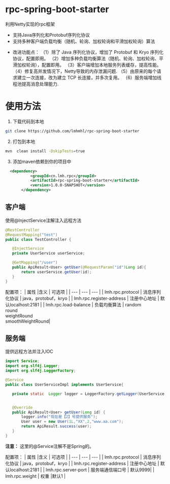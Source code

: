 # rpc-spring-boot-starter
利用Netty实现的rpc框架
- 支持Java序列化和Protobuf序列化协议
- 支持多种客户端负载均衡（随机、轮询、加权轮询和平滑加权轮询）算法

* 改进功能点：
（1）除了 Java 序列化协议，增加了 Protobuf 和 Kryo 序列化协议，配置即用。 
（2）增加多种负载均衡算法（随机、轮询、加权轮询、平滑加权轮询），配置即用。 
（3）客户端增加本地服务列表缓存，提高性能。 
（4）修复高并发情况下，Netty导致的内存泄漏问题.
（5）由原来的每个请求建立一次连接，改为建立 TCP 长连接，并多次复用。 
（6）服务端增加线程池提高消息处理能力.
# 使用方法
1. 下载代码到本地
```bash
git clone https://github.com/lmhmhl/rpc-spring-boot-starter
```
2. 打包到本地
```bash
mvn  clean install -DskipTests=true
```
3. 添加maven依赖到你的项目中
 ```xml
   <dependency>
            <groupId>cn.lmh.rpc</groupId>
            <artifactId>rpc-spring-boot-starter</artifactId>
            <version>1.0.0-SNAPSHOT</version>
        </dependency>
 ```
 ## 客户端
 使用@InjectService注解注入远程方法
 ```java
 @RestController
@RequestMapping("test")
public class TestController {

    @InjectService
    private UserService userService;

    @GetMapping("/user")
    public ApiResult<User> getUser(@RequestParam("id")Long id){
        return userService.getUser(id);
    }
}
 ```
配置项：
|    属性 |含义      |  可选项   |
| --- | --- | --- |
|   lmh.rpc.protocol  | 消息序列化协议        |  java，protobuf，kryo   |
|    lmh.rpc.register-address |  注册中心地址      |  默认localhost:2181   |
|    lmh.rpc.load-balance |  负载均衡算法     | random<br>round<br>weightRound<br>smoothWeightRound|


 ## 服务端
 提供远程方法并注入IOC
 ```java
 import Service;
import org.slf4j.Logger;
import org.slf4j.LoggerFactory;

@Service
public class UserServiceImpl implements UserService{

    private static  Logger logger = LoggerFactory.getLogger(UserService.class);


    @Override
    public ApiResult<User> getUser(Long id) {
        logger.info("现在是【2】号提供服务");
        User user = new User(1L,"XX",2,"www.aa.com");
        return ApiResult.success(user);
    }
}
 ```
 **注意：** 这里的@Service注解不是Spring的。
 
 配置项：
|    属性 |含义      |  可选项   |
| --- | --- | --- |
|   lmh.rpc.protocol  | 消息序列化协议        |  java，protobuf，kryo   |
|    lmh.rpc.register-address |  注册中心地址      |  默认localhost:2181   |
|    lmh.rpc.server-port |  服务端通信端口号     |  默认9999|
| lmh.rpc.weight | 权重 |默认1  |  

